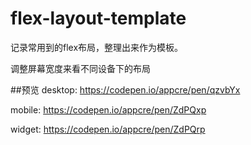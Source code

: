 # flex-layout-template
记录常用到的flex布局，整理出来作为模板。

调整屏幕宽度来看不同设备下的布局

##预览
desktop: https://codepen.io/appcre/pen/qzvbYx

mobile: https://codepen.io/appcre/pen/ZdPQxp

widget: https://codepen.io/appcre/pen/ZdPQrp
